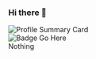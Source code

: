 ### Hi there 👋

<!--
**aidaner/aidaner** is a ✨ _special_ ✨ repository because its `README.md` (this file) appears on your GitHub profile.

Here are some ideas to get you started:

- 🔭 I’m currently working on ...
- 🌱 I’m currently learning ...
- 👯 I’m looking to collaborate on ...
- 🤔 I’m looking for help with ...
- 💬 Ask me about ...
- 📫 How to reach me: ...
- 😄 Pronouns: ...
- ⚡ Fun fact: ...
-->
![Profile Summary Card](https://github-profile-summary-cards.vercel.app/api/cards/profile-details?username=aidaner&theme=github_dark)</br>
![Badge Go Here](https://komarev.com/ghpvc/?username=aidaner)</br>
Nothing
